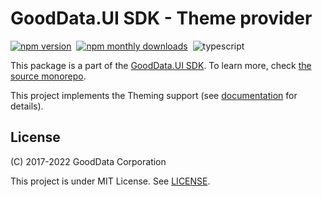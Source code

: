 # GoodData.UI SDK - Theme provider

[![npm version](https://img.shields.io/npm/v/@gooddata/sdk-ui-theme-provider)](https://www.npmjs.com/@gooddata/sdk-ui-theme-provider)&nbsp;
[![npm monthly downloads](https://img.shields.io/npm/dm/@gooddata/sdk-ui-theme-provider)](https://npmcharts.com/compare/@gooddata/sdk-ui-theme-provider?minimal=true)&nbsp;
![typescript](https://img.shields.io/badge/typescript-first-blue?logo=typescript)

This package is a part of the [GoodData.UI SDK](https://sdk.gooddata.com/gooddata-ui/docs/about_gooddataui.html).
To learn more, check [the source monorepo](https://github.com/gooddata/gooddata-ui-sdk).

This project implements the Theming support (see [documentation](https://sdk.gooddata.com/gooddata-ui/docs/theme_provider.html) for details).

## License

(C) 2017-2022 GoodData Corporation

This project is under MIT License. See [LICENSE](https://github.com/gooddata/gooddata-ui-sdk/blob/master/libs/sdk-ui-theme-provider/LICENSE).
